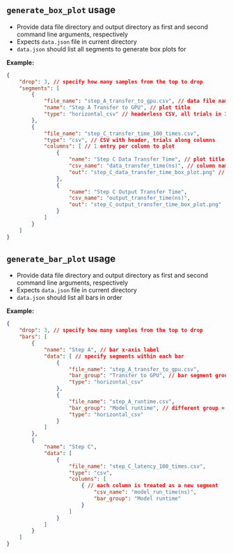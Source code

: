 ## `generate_box_plot` usage

* Provide data file directory and output directory as first and second command line arguments, respectively
* Expects `data.json` file in current directory
* `data.json` should list all segments to generate box plots for

**Example:**
```data.json
{
    "drop": 3, // specify how many samples from the top to drop
    "segments": [
        {
            "file_name": "step_A_transfer_to_gpu.csv", // data file name
            "name": "Step A Transfer to GPU", // plot title
            "type": "horizontal_csv" // headerless CSV, all trials in 1 row
        },
        {
            "file_name": "step_C_transfer_time_100_times.csv",
            "type": "csv", // CSV with header, trials along columns
            "columns": [ // 1 entry per column to plot
                {
                    "name": "Step C Data Transfer Time", // plot title
                    "csv_name": "data_transfer_time(ns)", // column name used in CSV
                    "out": "step_C_data_transfer_time_box_plot.png" // optional output file name
                },
                {
                    "name": "Step C Output Transfer Time",
                    "csv_name": "output_transfer_time(ns)",
                    "out": "step_C_output_transfer_time_box_plot.png"
                }
            ]
        }
    ]
}
```

## `generate_bar_plot` usage

* Provide data file directory and output directory as first and second command line arguments, respectively
* Expects `data.json` file in current directory
* `data.json` should list all bars in order

**Example:**
```data.json
{
    "drop": 3, // specify how many samples from the top to drop
    "bars": [
        {
            "name": "Step A", // bar x-axis label
            "data": [ // specify segments within each bar
                {
                    "file_name": "step_A_transfer_to_gpu.csv",
                    "bar_group": "Transfer to GPU", // bar segment group name
                    "type": "horizontal_csv"
                },
                {
                    "file_name": "step_A_runtime.csv",
                    "bar_group": "Model runtime", // different group = different color but same bar
                    "type": "horizontal_csv"
                }
            ]
        },
        {
            "name": "Step C",
            "data": [
                {
                    "file_name": "step_C_latency_100_times.csv",
                    "type": "csv",
                    "columns": [
                        { // each column is treated as a new segment
                            "csv_name": "model_run_time(ns)",
                            "bar_group": "Model runtime"
                        }
                    ]
                }
            ]
        }
    ]
}
```
